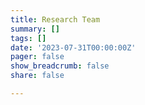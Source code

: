 ```yaml
---
title: Research Team
summary: []
tags: []
date: '2023-07-31T00:00:00Z'
pager: false
show_breadcrumb: false
share: false

---
```

